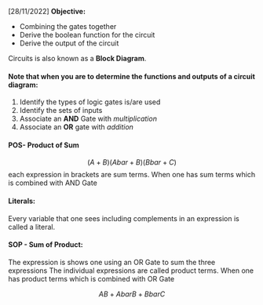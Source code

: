 [28/11/2022]
**Objective:**
- Combining the gates together
- Derive the boolean function for the circuit
- Derive the output of the circuit

Circuits is also known as a **Block Diagram**.


#### Note that when you are to determine the functions and outputs of a circuit diagram:
1. Identify the types of logic gates is/are used
2. Identify the sets of inputs 
3. Associate an **AND** Gate with *multiplication*
4. Associate an **OR** gate with *addition*


#### POS- Product of Sum
$$(A+B)(Abar+B)(Bbar+C)$$
each expression in brackets are sum terms.
When one has sum terms which is combined with AND Gate


#### Literals:
Every variable that one sees including complements in an expression is called a literal.

#### **SOP - Sum of Product**:
The expression is shows one using an OR Gate to sum the three expressions
The individual expressions are called product terms. 
When one has product terms which is combined with OR Gate

$$AB + AbarB + BbarC$$
